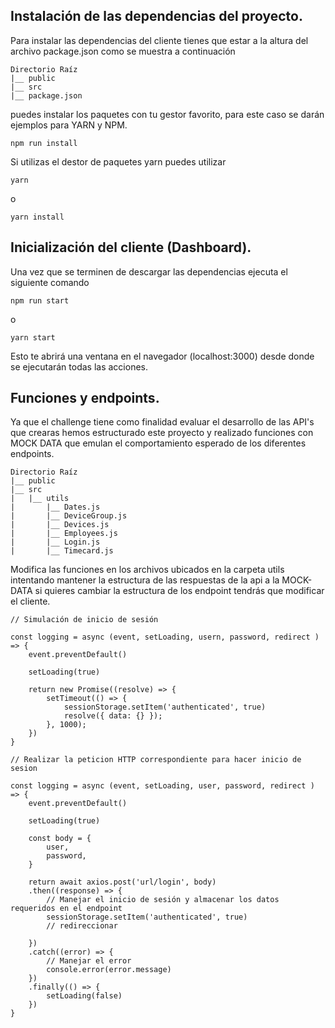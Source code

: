 ## Instalación de las dependencias del proyecto.

Para instalar las dependencias del cliente tienes que estar a la altura del archivo package.json como se muestra a continuación 

```
Directorio Raíz 
|__ public
|__ src
|__ package.json
```

puedes instalar los paquetes con tu gestor favorito, para este caso se darán ejemplos para YARN y NPM.

```
npm run install
```

Si utilizas el destor de paquetes yarn puedes utilizar

```
yarn
```

o

```
yarn install
```

## Inicialización del cliente (Dashboard).

Una vez que se terminen de descargar las dependencias ejecuta el siguiente comando

```
npm run start
```

o

```
yarn start
```

Esto te abrirá una ventana en el navegador (localhost:3000) desde donde se ejecutarán todas las acciones.

## Funciones y endpoints.

Ya que el challenge tiene como finalidad evaluar el desarrollo de las API's que crearas hemos estructurado este proyecto y realizado funciones con MOCK DATA que emulan el comportamiento esperado de los diferentes endpoints.

```
Directorio Raíz 
|__ public
|__ src
|   |__ utils
|       |__ Dates.js
|       |__ DeviceGroup.js
|       |__ Devices.js
|       |__ Employees.js
|       |__ Login.js
|       |__ Timecard.js
```

Modifica las funciones en los archivos ubicados en la carpeta utils
intentando mantener la estructura de las respuestas de la api a la MOCK-DATA si quieres cambiar la estructura de los endpoint tendrás que modificar el cliente.

```
// Simulación de inicio de sesión

const logging = async (event, setLoading, usern, password, redirect ) => {
	event.preventDefault()
    
	setLoading(true)

    return new Promise((resolve) => {
        setTimeout(() => {
            sessionStorage.setItem('authenticated', true)
            resolve({ data: {} });
        }, 1000);
    })
}
```

```
// Realizar la peticion HTTP correspondiente para hacer inicio de sesion

const logging = async (event, setLoading, user, password, redirect ) => {
	event.preventDefault()
    
	setLoading(true)

    const body = {
        user,
        password,
    }

    return await axios.post('url/login', body)
    .then((response) => {
        // Manejar el inicio de sesión y almacenar los datos requeridos en el endpoint
        sessionStorage.setItem('authenticated', true)
        // redireccionar

    })
    .catch((error) => { 
        // Manejar el error
        console.error(error.message)
    })
    .finally(() => {
        setLoading(false)
    })
}
```